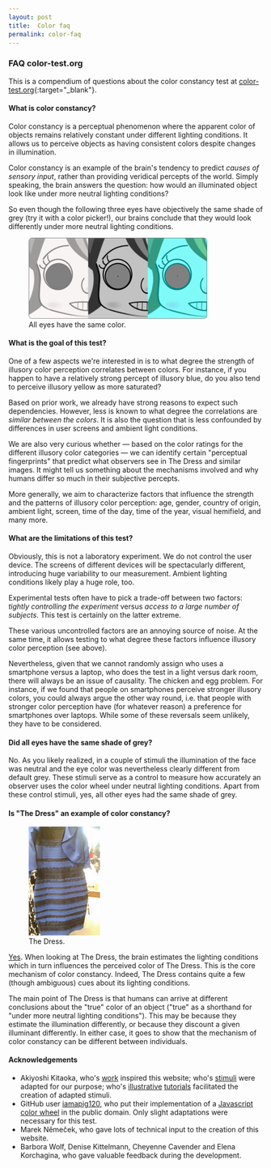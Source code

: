 ```yaml
---
layout: post
title:  Color faq
permalink: color-faq
---
```


### FAQ color-test.org

This is a compendium of questions about the color constancy test at [color-test.org](https://color-test.org/){:target="_blank"}.

#### What is color constancy?

Color constancy is a perceptual phenomenon where the apparent color of objects remains relatively constant under different lighting conditions. It allows us to perceive objects as having consistent colors despite changes in illumination.

Color constancy is an example of the brain's tendency to predict *causes of sensory input*, rather than providing veridical percepts of the world. Simply speaking, the brain answers the question: how would an illuminated object look like under more neutral lighting conditions?

So even though the following three eyes have objectively the same shade of grey (try it with a color picker!), our brains conclude that they would look differently under more neutral lighting conditions.

<figure class="img-block" style="width: 70%">
 <img src="images/eyes.png">
 <figcaption>All eyes have the same color.</figcaption>
</figure>


#### What is the goal of this test?

One of a few aspects we're interested in is to what degree the strength of illusory color perception correlates between colors. For instance, if you happen to have a relatively strong percept of illusory blue, do you also tend to perceive illusory yellow as more saturated?

Based on prior work, we already have strong reasons to expect such dependencies. However, less is known to what degree the correlations are <i>similar between the colors</i>. It is also the question that is less confounded by differences in user screens and ambient light conditions.

We are also very curious whether &mdash; based on the color ratings for the different illusory color categories &mdash; we can identify certain "perceptual fingerprints" that predict what observers see in The Dress and similar images. It might tell us something about the mechanisms involved and why humans differ so much in their subjective percepts.

More generally, we aim to characterize factors that influence the strength and the patterns of illusory color perception: age, gender, country of origin, ambient light, screen, time of the day, time of the year, visual hemifield, and many more.

#### What are the limitations of this test?

Obviously, this is not a laboratory experiment. We do not control the user device. The screens of different devices will be spectacularly different, introducing huge variability to our measurement. Ambient lighting conditions likely play a huge role, too.

Experimental tests often have to pick a trade-off between two factors: *tightly controlling the experiment* versus *access to a large number of subjects*. This test is certainly on the latter extreme.

These various uncontrolled factors are an annoying source of noise. At the same time, it allows testing to what degree these factors influence illusory color perception (see above).

Nevertheless, given that we cannot randomly assign who uses a smartphone versus a laptop, who does the test in a light versus dark room, there will always be an issue of causality. The chicken and egg problem. For instance, if we found that people on smartphones perceive stronger illusory colors, you could always argue the other way round, i.e. that people with stronger color perception have (for whatever reason) a preference for smartphones over laptops. While some of these reversals seem unlikely, they have to be considered.

#### Did all eyes have the same shade of grey?

No. As you likely realized, in a couple of stimuli the illumination of the face was neutral and the eye color was nevertheless clearly different from default grey. These stimuli serve as a control to measure how accurately an observer uses the color wheel under neutral lighting conditions. Apart from these control stimuli, yes, all other eyes had the same shade of grey.

#### Is "The Dress" an example of color constancy?

<figure class="img-float-right" style="width: 28%">
 <img src="images/thedress.jpg">
 <figcaption>The Dress.</figcaption>
</figure>

[Yes](https://doi.org/10.1016/j.cub.2015.05.020). When looking at The Dress, the brain estimates the lighting conditions which in turn influences the perceived color of The Dress. This is the core mechanism of color constancy. Indeed, The Dress contains quite a few (though ambiguous) cues about its lighting conditions.

The main point of The Dress is that humans can arrive at different conclusions about the "true" color of an object ("true" as a shorthand for "under more neutral lighting conditions"). This may be because they estimate the illumination differently, or because they discount a given illuminant differently. In either case, it goes to show that the mechanism of color constancy can be different between individuals.


<h4 class="pclear">Acknowledgements</h4>

- Akiyoshi Kitaoka, who's [work](https://www.psy.ritsumei.ac.jp/akitaoka/index-e.html) inspired this website; who's [stimuli](https://www.psy.ritsumei.ac.jp/akitaoka/colorconstancy7e.html) were adapted for our purpose; who's [illustrative](https://twitter.com/AkiyoshiKitaoka/status/1429710744665288710) [tutorials](https://www.psy.ritsumei.ac.jp/akitaoka/histogram_compression-ECVP2021-ShowTime.html) facilitated the creation of adapted stimuli.
- GitHub user [iamapig120](https://github.com/iamapig120), who put their implementation of a [Javascript color wheel](https://github.com/iamapig120/simple-color-picker) in the public domain. Only slight adaptations were necessary for this test.
- Marek Němeček, who gave lots of technical input to the creation of this website.
- Barbora Wolf, Denise Kittelmann, Cheyenne Cavender and Elena Korchagina, who gave valuable feedback during the development.
